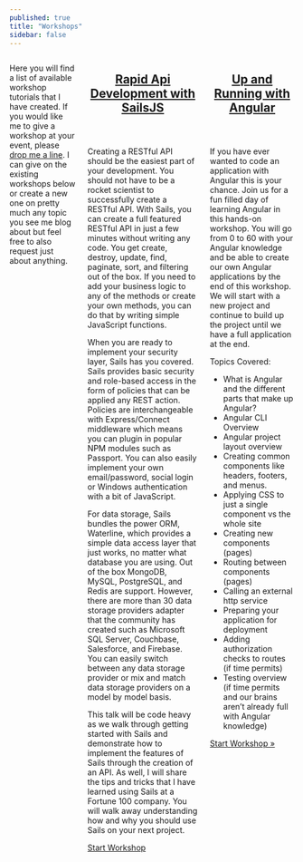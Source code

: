 ```yaml
---
published: true
title: "Workshops"
sidebar: false
---
```


<div id="workshop" class="row">
    <div class="small-12 columns t30  medium-12 ">
      <p class="teaser">Here you will find a list of available workshop tutorials that I have created. If you would like me to give a workshop at your event, please <a href="/contact/">drop me a line</a>.  I can give on the existing workshops below or create a new one on pretty much any topic you see me blog about but feel free to also request just about anything.</p>
        <article>
            <header>
                <h2 class="post-title"><a href="https://digitaldrummerj.github.io//sails-tutorial/">Rapid Api Development with SailsJS<br></a></h2>
            </header>
            <div>
                <p>Creating a RESTful API should be the easiest part of your development. You should not have to be a rocket scientist to successfully create a RESTful API. With Sails, you can create a full featured RESTful API in just a few minutes without writing any code. You get create, destroy, update, find, paginate, sort, and filtering out of the box. If you need to add your business logic to any of the methods or create your own methods, you can do that by writing simple JavaScript functions.</p>
                <p>When you are ready to implement your security layer, Sails has you covered. Sails provides basic security and role-based access in the form of policies that can be applied any REST action. Policies are interchangeable with Express/Connect middleware which means you can plugin in popular NPM modules such as Passport. You can also easily implement your own email/password, social login or Windows authentication with a bit of JavaScript.</p>
                <p>For data storage, Sails bundles the power ORM, Waterline, which provides a simple data access layer that just works, no matter what database you are using. Out of the box MongoDB, MySQL, PostgreSQL, and Redis are support. However, there are more than 30 data storage providers adapter that the community has created such as Microsoft SQL Server, Couchbase, Salesforce, and Firebase. You can easily switch between any data storage provider or mix and match data storage providers on a model by model basis.</p>
                <p>This talk will be code heavy as we walk through getting started with Sails and demonstrate how to implement the features of Sails through the creation of an API. As well, I will share the tips and tricks that I have learned using Sails at a Fortune 100 company. You will walk away understanding how and why you should use Sails on your next project.</p>
            </div>
            <div class="more-link">
                <p><a href="https://digitaldrummerj.github.io//sails-tutorial/">Start Workshop</a></p>
            </div>
        </article>
        <article>
            <header>
                <h2 class="post-title"><a href="https://digitaldrummerj.github.io//angular-tutorial/">Up and Running with Angular<br></a></h2>
            </header>
            <div>
                <p>If you have ever wanted to code an application with Angular this is your chance. Join us for a fun filled day of learning Angular in this hands-on workshop. You will go from 0 to 60 with your Angular knowledge and be able to create our own Angular applications by the end of this workshop. We will start with a new project and continue to build up the project until we have a full application at the end.</p>
                <p>Topics Covered:</p>
                <ul>
                    <li>What is Angular and the different parts that make up Angular?</li>
                    <li>Angular CLI Overview</li>
                    <li>Angular project layout overview</li>
                    <li>Creating common components like headers, footers, and menus.</li>
                    <li>Applying CSS to just a single component vs the whole site</li>
                    <li>Creating new components (pages)</li>
                    <li>Routing between components (pages)</li>
                    <li>Calling an external http service</li>
                    <li>Preparing your application for deployment</li>
                    <li>Adding authorization checks to routes (if time permits)</li>
                    <li>Testing overview (if time permits and our brains aren’t already full with Angular knowledge)</li>
                </ul>
            </div>
            <div class="more-link">
                <p><a href="https://digitaldrummerj.github.io//angular-tutorial/">Start Workshop »</a></p>
            </div>
        </article>
    </div>
</div>
